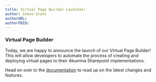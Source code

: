 ```yaml
---
title: Virtual Page Builder Launches!
author: Steve Grant
authorURL: 
authorFBID: 
---
```


### Virtual Page Builder

Today, we are happy to announce the launch of our Virtual Page Builder! This will allow developers to automate the process of creating and deploying virtual pages to their Akumina Sharepoint implementations.

Head on over to the [documentation](/docs/AK-Virtual-Page-Builder) to read up on the latest changes and features.